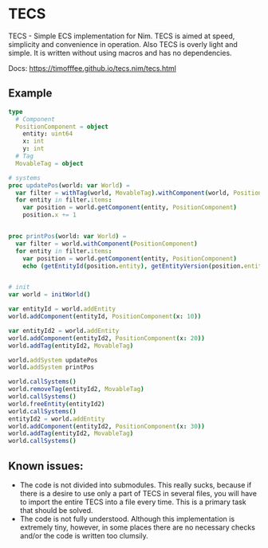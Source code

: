 # TECS
TECS - Simple ECS implementation for Nim. TECS is aimed at speed, simplicity and convenience in operation. Also TECS is overly light and simple. It is written without using macros and has no dependencies.

Docs: https://timofffee.github.io/tecs.nim/tecs.html

## Example
```Nim
type 
  # Component
  PositionComponent = object
    entity: uint64
    x: int
    y: int
  # Tag
  MovableTag = object

# systems
proc updatePos(world: var World) =
  var filter = withTag(world, MovableTag).withComponent(world, PositionComponent)
  for entity in filter.items:
    var position = world.getComponent(entity, PositionComponent)
    position.x += 1


proc printPos(world: var World) =
  var filter = world.withComponent(PositionComponent)
  for entity in filter.items:
    var position = world.getComponent(entity, PositionComponent)
    echo (getEntityId(position.entity), getEntityVersion(position.entity), position.x, position.y)


# init
var world = initWorld()

var entityId = world.addEntity
world.addComponent(entityId, PositionComponent(x: 10))

var entityId2 = world.addEntity
world.addComponent(entityId2, PositionComponent(x: 20))
world.addTag(entityId2, MovableTag)

world.addSystem updatePos
world.addSystem printPos

world.callSystems()
world.removeTag(entityId2, MovableTag)
world.callSystems()
world.freeEntity(entityId2)
world.callSystems()
entityId2 = world.addEntity
world.addComponent(entityId2, PositionComponent(x: 30))
world.addTag(entityId2, MovableTag)
world.callSystems()
```

## Known issues:
* The code is not divided into submodules. This really sucks, because if there is a desire to use only a part of TECS in several files, you will have to import the entire TECS into a file every time. This is a primary task that should be solved. 
* The code is not fully understood. Although this implementation is extremely tiny, however, in some places there are no necessary checks and/or the code is written too clumsily.

